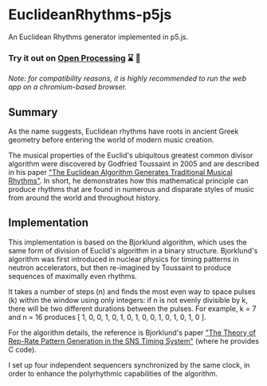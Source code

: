 # EuclideanRhythms-p5js
An Euclidean Rhythms generator implemented in p5.js.

### Try it out on [Open Processing](https://openprocessing.org/sketch/1543915) :hourglass: :musical_note:
*Note: for compatibility reasons, it is highly recommended to run the web app on a chromium-based browser.*

## Summary

As the name suggests, Euclidean rhythms have roots in ancient Greek geometry before entering the world of modern music creation.

The musical properties of the Euclid's ubiquitous greatest common divisor algorithm were discovered by Godfried Toussaint in 2005 and are described in his paper ["The Euclidean Algorithm Generates Traditional Musical Rhythms"](http://cgm.cs.mcgill.ca/~godfried/publications/banff.pdf). In short, he demonstrates how this mathematical principle can produce rhythms that are found in numerous and disparate styles of music from around the world and throughout history.

## Implementation

This implementation is based on the Bjorklund algorithm, which uses the same form of division of Euclid's algorithm in a binary structure. Bjorklund's algorithm was first introduced in nuclear physics for timing patterns in neutron accelerators, but then re-imagined by Toussaint to produce sequences of maximally even rhythms.

It takes a number of steps (n) and finds the most even way to space pulses (k) within the window using only integers: if n is not evenly divisible by k, there will be two different durations between the pulses. For example, k = 7 and n = 16 produces [ 1, 0, 0, 1, 0, 1, 0, 1, 0, 0, 1, 0, 1, 0, 1, 0 ].

For the algorithm details, the reference is Bjorklund's paper ["The Theory of Rep-Rate Pattern Generation in the SNS Timing System"](https://www.semanticscholar.org/paper/The-Theory-of-Rep-Rate-Pattern-Generation-in-the-Bjorklund/c652d0a32895afc5d50b6527447824c31a553659) (where he provides C code).

I set up four independent sequencers synchronized by the same clock, in order to enhance the polyrhythmic capabilities of the algorithm.
